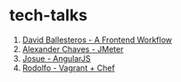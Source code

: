 # tech-talks


 1) [David Ballesteros - A Frontend Workflow](../master/tech-talks/Yeoman%2BGrunt%2BBower)
 2) [Alexander Chaves - JMeter](../tree/master/tech-talks/JMeter)
 3) [Josue - AngularJS](https://github.com/akurey/aktech/tree/master/tech-talks/AngularJS/App)
 4) [Rodolfo - Vagrant + Chef](https://github.com/akurey/aktech/tree/master/tech-talks/Vagrant%2BChef)
